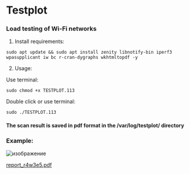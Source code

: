 # Testplot
### Load testing of Wi-Fi networks

1. Install requirements:

```
sudo apt update && sudo apt install zenity libnotify-bin iperf3 wpasupplicant iw bc r-cran-dygraphs wkhtmltopdf -y
```

2. Usage:

Use terminal:
```
sudo chmod +x TESTPLOT.113
```

Double click or use terminal:

```
sudo ./TESTPLOT.113
```

#### The scan result is saved in pdf format in the /var/log/testplot/ directory

### Example:

![изображение](https://user-images.githubusercontent.com/37213906/236639102-2b77ad89-ec02-4200-a899-36a61891c637.png)

[report_r4w3e5.pdf](https://github.com/r4w3e5/testplot/files/11413017/report_r4w3e5.pdf)
